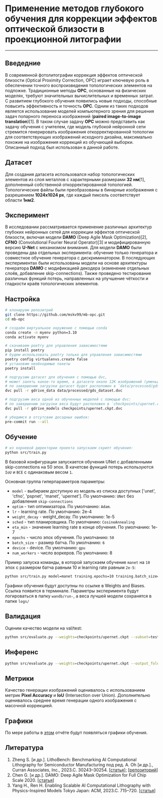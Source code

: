 # Применение методов глубокого обучения для коррекции эффектов оптической близости в проекционной литографии

---

## Введедние

В современной фотолитографии коррекция эффектов оптической близости (Optical
Proximity Correction, OPC) играет ключевую роль в обеспечении точного
воспроизведения топологических элементов на подложке. Традиционные методы
**OPC**, основанные на физических моделях, требуют значительных вычислительных и
временных затрат. С развитием глубокого обучения появились новые подходы,
способные повысить эффективность и точность **OPC**. Одним из таких подходов
является использование моделей компьютерного зрения для решения задач попарного
переноса изображений (**paired image-to-image translation**)[1]. В таком случае
задачу **OPC** можно представить как задачу обучения с учителем, где модель
глубокой нейронной сети стремится генерировать изображения откорректированной
топологии для соответствующих изображений исходного дизайна, максимально похожие
на изображения коррекций из обучающей выборки. Описанный подход был использован
в данной работе.

## Датасет

Для создания датасета использовался набор топологических элементов из слоя
металлов с характерными размерами **32 нм**[1], дополненный собственной
откорректированной топологией. Топологические файлы были преобразованы в
бинарные изображения с разрешением **1024x1024 px**, где каждый пиксель
соответствует области **1нм2**.

## Эксперимент

В исследовании рассматривается применение различных архитектур глубоких
нейронных сетей для коррекции эффектов оптической близости, включая модели
**DAMO** (Deep Agile Mask Optimization)[2], **CFNO** (Convolutional Fourier
Neural Operator)[3] и модифицированную версию **U-Net** с механизмом внимания.
Для модели **DAMO** были проведены два отдельных эксперимента: обучение только
генератора и совместное обучение генератора с дискриминатором. В последующих
экспериментах были использованы модели на основе архитектуры генератора **DAMO**
с модификацией декодера (изменение отдельных слоёв, добавление
skip-connections). Также проведено тестирование различных функций потерь,
направленных на улучшение чёткости и гладкости краёв топологических элементов.

## Настройка
```bash
# клонируем репозитрий
git clone https://github.com/mskv99/mb-opc.git
cd mb-opc

# создаём виртуальное окружение с помощью conda
conda create -n myenv python=3.10
conda activate myenv

# скачиваем poetry для управления зависимостями
pip install poetry
# будем использовать poetry только для управления зависимостями
poetry config virtualenvs.create false
# установим необходимые пакеты
poetry install

# подгрузим датасет для обучения с помощью dvc,
# может занять какое-то время, в датасете около 12К изображений (уменьшенная версия)
# по завершению загрузки датасет будет расположен в `data/processed/gds_dataset`
dvc pull -r gdrive_data data/processed/gds_dataset.dvc

# подгрузим веса одной из обученных моделей с помощью dvc:
# по завершению загрузки веса будут расположен в `checkpoints/upernet.ckpt`
dvc pull -r gdrive_models checkpoints/upernet.ckpt.dvc

# убедимся в отсутсвии досадных ошибок:
pre-commit run --all
```

## Обучение
```bash
# из корневой директории проекта запускаем скрипт обучения:
python src/train.py
```
В базовой конфигурации запускается обучения UNet с добавленными skip-connections на 50 эпох. В качетсве функций потерь используются `IoU` и `BCE` с одинаковым весом `1`. 

Основная группа гиперпараметров параметры:
- `model` - выбираем доступную из модель из списка доступных ['unet', 'cfno', 'pspnet', 'manet', 'upernet']. По умолчанию: `UNet` без добавления `skip-connections`
- `optim` - тип оптимизатора. По умолчанию: `Adam`.
- `lr` - learning rate. По умолчанию: 2e-4
-  `weight_decay` - weight_decay. По умолчанию: 1e-5
- `sched` - тип планировщика. По умолчанию: `CosineAnnealing`
- `eta_min` - значение learning rate в конце обучения. По умолчанию: 1e-7
- `epochs` - число эпох обучения. По умолчанию: `50`
- `batch_size` - размер батча. По умолчанию: `6`
- `device` - device. По умолчанию: `gpu`
- `num_workers` - число воркеров. По умолчанию: 8

Пример запуска команды, в которой запускаем обучение `manet` на `10` эпох c размером батча равным 10 и learning rate равным `2e-5`:

```bash
python src/train.py model=manet training.epochs=10 training.batch_size=10 optim.lr=2e-5
```

Графики обучения будут доступны по ссылке в Weights and Biases. Ссылка появится в терминале. Параметры эксперимента будут логироваться в папку `wandb/run-`, а веса лучшей модели сохранятся в папке `logs/`

## Валидация
Оценим качество модели на val/test:

```bash
python src/evaluate.py --weights=checkpoints/upernet.ckpt --subset=test --batch_size=5 --model_type=upernet
```

## Инференс

```bash
python src/evaluate.py --weights=checkpoints/upernet.ckpt --output_folder=inference/output_img/ --model_type=upernet
```


## Метрики

Качество генерации изображений оценивалось с использованием метрик **Pixel
Accuracy** и **IoU** (Intersection over Union). Дополнительно оценивалось
среднее время генерации одного изображения с масочной коррекцией.

## Графики

По мере работы в [этом](https://api.wandb.ai/links/ml_team_mskv/6kunkn1r) отчёте
будут появляться графики обучения.

## Литература

1. Zheng S. [и др.]. LithoBench: Benchmarking AI Computational Lithography for
   Semiconductor Manufacturing под ред. A. Oh [и др.]., Curran Associates, Inc.,
   2023.C. 30243–30254.
   [[cтатья](http://www.cse.cuhk.edu.hk/~byu/papers/C190-NeurIPS2023-LithoBench.pdf)];
   [[репозиторий](https://github.com/shelljane/lithobench)]
2. Chen G. [и др.]. DAMO: Deep Agile Mask Optimization for Full Chip Scale 2020.
   [[статья](https://www.cse.cuhk.edu.hk/~byu/papers/C104-ICCAD2020-DAMO.pdf)]
3. Yang H., Ren H. Enabling Scalable AI Computational Lithography with
   Physics-Inspired Models Tokyo Japan: ACM, 2023.C. 715–720.
   [[статья](https://d1qx31qr3h6wln.cloudfront.net/publications/Enabling_Scalable_AI_Computational_Lithography_with_Physics-Inspired_Models.pdf)]
